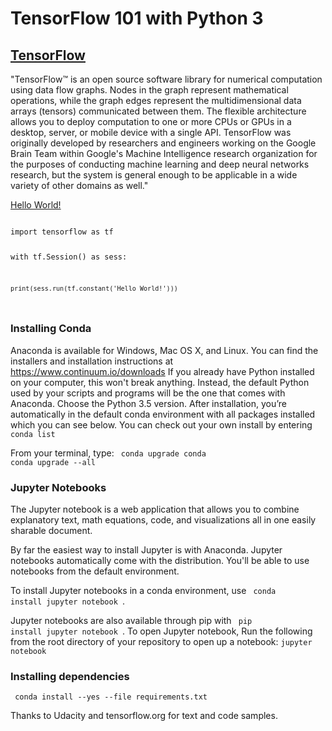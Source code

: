 # TensorFlow 101 with Python 3

## <a href=https://www.tensorflow.org/>TensorFlow</a>
"TensorFlow™ is an open source software library for numerical computation using data flow graphs. Nodes in the graph represent mathematical operations, while the graph edges represent the multidimensional data arrays (tensors) communicated between them. The flexible architecture allows you to deploy computation to one or more CPUs or GPUs in a desktop, server, or mobile device with a single API. TensorFlow was originally developed by researchers and engineers working on the Google Brain Team within Google's Machine Intelligence research organization for the purposes of conducting machine learning and deep neural networks research, but the system is general enough to be applicable in a wide variety of other domains as well." 


<a href=https://github.com/ajaybhat/Tensorflow-101/blob/master/1.%20HelloWorld.ipynb>Hello World!</a>

<code>
import tensorflow as tf

with tf.Session() as sess:

    print(sess.run(tf.constant('Hello World!')))

</code>


### Installing Conda
Anaconda is available for Windows, Mac OS X, and Linux. You can find the installers and installation instructions at <a href="https://www.continuum.io/downloads" target="_blank" data-unsp-sanitized="clean">https://www.continuum.io/downloads</a>
If you already have Python installed on your computer, this won't break anything. Instead, the default Python used by your scripts and programs will be the one that comes with Anaconda. Choose the Python 3.5 version. After installation, you’re automatically in the default conda environment with all packages installed which you can see below. You can check out your own install by entering <code> conda list </code>

From your terminal, type: 
<code> conda upgrade conda </code>
<code> conda upgrade --all </code>

### Jupyter Notebooks
The Jupyter notebook is a web application that allows you to combine explanatory text, math equations, code, and visualizations all in one easily sharable document. 

By far the easiest way to install Jupyter is with Anaconda. Jupyter notebooks automatically come with the distribution. You'll be able to use notebooks from the default environment.

To install Jupyter notebooks in a conda environment, use <code> conda install jupyter notebook </code>.

Jupyter notebooks are also available through pip with <code> pip install jupyter notebook </code>.
To open Jupyter notebook, Run the following from the root directory of your repository to open up a notebook:
<code>jupyter notebook</code>

### Installing dependencies

<code> conda install --yes --file requirements.txt</code>

Thanks to Udacity and tensorflow.org for text and code samples.

